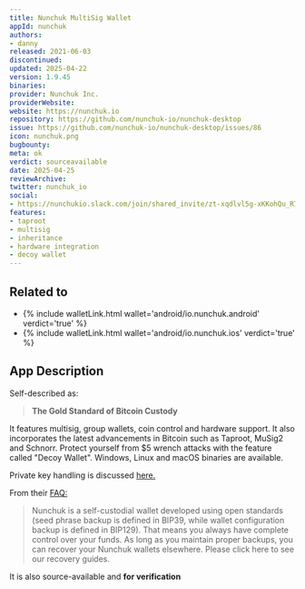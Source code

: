 ```yaml
---
title: Nunchuk MultiSig Wallet
appId: nunchuk
authors:
- danny
released: 2021-06-03
discontinued: 
updated: 2025-04-22
version: 1.9.45
binaries: 
provider: Nunchuk Inc.
providerWebsite: 
website: https://nunchuk.io
repository: https://github.com/nunchuk-io/nunchuk-desktop
issue: https://github.com/nunchuk-io/nunchuk-desktop/issues/86
icon: nunchuk.png
bugbounty: 
meta: ok
verdict: sourceavailable
date: 2025-04-25
reviewArchive: 
twitter: nunchuk_io
social:
- https://nunchukio.slack.com/join/shared_invite/zt-xqdlvl5g-xKKohQu_R7IUo7_np8rVaw#/shared-invite/email 
features: 
- taproot
- multisig
- inheritance
- hardware integration
- decoy wallet
---
```


## Related to

- {% include walletLink.html wallet='android/io.nunchuk.android' verdict='true' %}
- {% include walletLink.html wallet='android/io.nunchuk.ios' verdict='true' %}

## App Description

Self-described as:

> **The Gold Standard of Bitcoin Custody**

It features multisig, group wallets, coin control and hardware support. It also incorporates the latest advancements in Bitcoin such as Taproot, MuSig2 and Schnorr. Protect yourself from $5 wrench attacks with the feature called "Decoy Wallet". Windows, Linux and macOS binaries are available.

Private key handling is discussed [here.](https://resources.nunchuk.io/getting-started/createsoftwarekey/)

From their [FAQ:](https://resources.nunchuk.io/faq/)

> Nunchuk is a self-custodial wallet developed using open standards (seed phrase backup is defined in BIP39, while wallet configuration backup is defined in BIP129). That means you always have complete control over your funds. As long as you maintain proper backups, you can recover your Nunchuk wallets elsewhere. Please click here to see our recovery guides.

It is also source-available and **for verification**